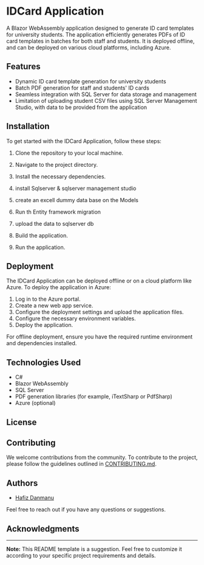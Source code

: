 # IDCard Application

A Blazor WebAssembly application designed to generate ID card templates for university students. The application efficiently generates PDFs of ID card templates in batches for both staff and students. It is deployed offline, and can be deployed on various cloud platforms, including Azure.

## Features

- Dynamic ID card template generation for university students
- Batch PDF generation for staff and students' ID cards
- Seamless integration with SQL Server for data storage and management
- Limitation of uploading student CSV files using SQL Server Management Studio, with data to be provided from the application

## Installation

To get started with the IDCard Application, follow these steps:

1. Clone the repository to your local machine.

2. Navigate to the project directory.
   
3. Install the necessary dependencies.
4. install Sqlserver & sqlserver management studio
5. create an excell dummy data base on the Models
6. Run th Entity framework migration
7. upload the data to sqlserver db
   

9. Build the application.
   
10. Run the application.
   
## Deployment

The IDCard Application can be deployed offline or on a cloud platform like Azure. To deploy the application in Azure:

1. Log in to the Azure portal.
2. Create a new web app service.
3. Configure the deployment settings and upload the application files.
4. Configure the necessary environment variables.
5. Deploy the application.

For offline deployment, ensure you have the required runtime environment and dependencies installed.

## Technologies Used

- C#
- Blazor WebAssembly
- SQL Server
- PDF generation libraries (for example, iTextSharp or PdfSharp)
- Azure (optional)

## License


## Contributing

We welcome contributions from the community. To contribute to the project, please follow the guidelines outlined in [CONTRIBUTING.md](./CONTRIBUTING.md).

## Authors

- [Hafiz Danmanu](https://github.com/Danmanu44)

Feel free to reach out if you have any questions or suggestions.

## Acknowledgments



---

**Note:** This README template is a suggestion. Feel free to customize it according to your specific project requirements and details.


